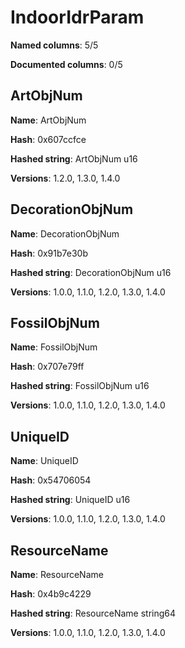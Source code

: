 # IndoorIdrParam
**Named columns**: 5/5

**Documented columns**: 0/5

## ArtObjNum

**Name**: ArtObjNum

**Hash**: 0x607ccfce

**Hashed string**: ArtObjNum u16

**Versions**: 1.2.0, 1.3.0, 1.4.0

## DecorationObjNum

**Name**: DecorationObjNum

**Hash**: 0x91b7e30b

**Hashed string**: DecorationObjNum u16

**Versions**: 1.0.0, 1.1.0, 1.2.0, 1.3.0, 1.4.0

## FossilObjNum

**Name**: FossilObjNum

**Hash**: 0x707e79ff

**Hashed string**: FossilObjNum u16

**Versions**: 1.0.0, 1.1.0, 1.2.0, 1.3.0, 1.4.0

## UniqueID

**Name**: UniqueID

**Hash**: 0x54706054

**Hashed string**: UniqueID u16

**Versions**: 1.0.0, 1.1.0, 1.2.0, 1.3.0, 1.4.0

## ResourceName

**Name**: ResourceName

**Hash**: 0x4b9c4229

**Hashed string**: ResourceName string64

**Versions**: 1.0.0, 1.1.0, 1.2.0, 1.3.0, 1.4.0

